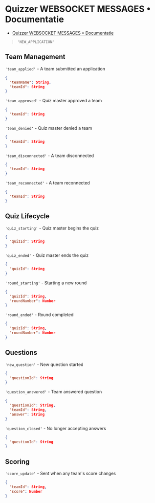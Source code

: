 # Quizzer WEBSOCKET MESSAGES • Documentatie

- [Quizzer WEBSOCKET MESSAGES • Documentatie](#quizzer-websocket-messages--documentatie)

> `'NEW_APPLICATION'`


## Team Management

`'team_applied'` - A team submitted an application
```json
{  
  "teamName": String,
  "teamId": String
}
```

`'team_approved'` - Quiz master approved a team
```json  
{
  "teamId": String   
}
```

`'team_denied'` - Quiz master denied a team
```json
{
  "teamId": String  
}
```   

`'team_disconnected'` - A team disconnected
```json
{
  "teamId": String  
}
```

`'team_reconnected'` - A team reconnected
```json 
{
  "teamId": String  
}
```

## Quiz Lifecycle

`'quiz_starting'` - Quiz master begins the quiz
```json
{
  "quizId": String
}
```  

`'quiz_ended'` - Quiz master ends the quiz
```json
{
  "quizId": String
}
```

`'round_starting'` - Starting a new round
```json  
{
  "quizId": String, 
  "roundNumber": Number  
}
```

`'round_ended'` - Round completed
```json
{
  "quizId": String,
  "roundNumber": Number 
}
```

## Questions

`'new_question'` - New question started
```json 
{
  "questionId": String  
}
```  

`'question_answered'` - Team answered question
```json
{
  "questionId": String,  
  "teamId": String,
  "answer": String   
}
```

`'question_closed'` - No longer accepting answers
```json  
{
  "questionId": String
}
```

## Scoring

`'score_update'` - Sent when any team's score changes
```json  
{
  "teamId": String, 
  "score": Number      
}
```